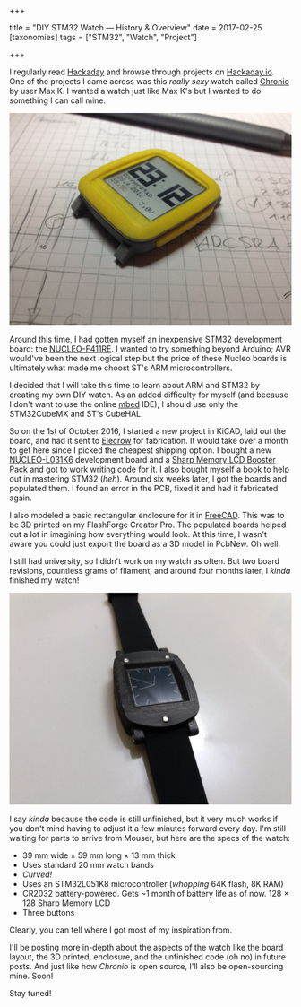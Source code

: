 +++

title = "DIY STM32 Watch — History & Overview"
date = 2017-02-25
[taxonomies]
tags = ["STM32", "Watch", "Project"]

+++

I regularly read [Hackaday](https://hackaday.com/) and browse through projects on [Hackaday.io](https://hackaday.io/). One of the projects I came across was this *really sexy* watch called [Chronio](https://hackaday.io/project/12876-chronio) by user Max K. I wanted a watch just like Max K's but I wanted to do something I can call mine.

<!-- more -->

![Max K's Chronio (smart)watch.](/images/watch-images/max_k_watch.jpg)

Around this time, I had gotten myself an inexpensive STM32 development board: the [NUCLEO-F411RE](http://www.st.com/en/evaluation-tools/nucleo-f411re.html). I wanted to try something beyond Arduino; AVR would've been the next logical step but the price of these Nucleo boards is ultimately what made me choost ST's ARM microcontrollers.

I decided that I will take this time to learn about ARM and STM32 by creating my own DIY watch. As an added difficulty for myself (and because I don't want to use the online [mbed](https://developer.mbed.org/) IDE), I should use only the STM32CubeMX and ST's CubeHAL.

So on the 1st of October 2016, I started a new project in KiCAD, laid out the board, and had it sent to [Elecrow](https://elecrow.com) for fabrication. It would take over a month to get here since I picked the cheapest shipping option. I bought a new [NUCLEO-L031K6](http://www.st.com/en/evaluation-tools/nucleo-l031k6.html) development board and a [Sharp Memory LCD Booster Pack](http://www.ti.com/tool/430BOOST-SHARP96/) and got to work writing code for it. I also bought myself a [book](https://leanpub.com/mastering-stm32) to help out in mastering STM32 (*heh*). Around six weeks later, I got the boards and populated them. I found an error in the PCB, fixed it and had it fabricated again.

I also modeled a basic rectangular enclosure for it in [FreeCAD](https://www.freecadweb.org/). This was to be 3D printed on my FlashForge Creator Pro. The populated boards helped out a lot in imagining how everything would look. At this time, I wasn't aware you could just export the board as a 3D model in PcbNew. Oh well.

I still had university, so I didn't work on my watch as often. But two board revisions, countless grams of filament, and around four months later, I *kinda* finished my watch!

![My STM32-based DIY watch. It's only kinda finished.](/images/watch-images/my_diy_watch.jpg)

I say *kinda* because the code is still unfinished, but it very much works if you don't mind having to adjust it a few minutes forward every day. I'm still waiting for parts to arrive from Mouser, but here are the specs of the watch:

- 39 mm wide × 59 mm long × 13 mm thick
- Uses standard 20 mm watch bands
- *Curved!*
- Uses an STM32L051K8 microcontroller (*whopping* 64K flash, 8K RAM)
- CR2032 battery-powered. Gets ~1 month of battery life as of now.
128 × 128 Sharp Memory LCD
- Three buttons

Clearly, you can tell where I got most of my inspiration from.

I'll be posting more in-depth about the aspects of the watch like the board layout, the 3D printed, enclosure, and the unfinished code (oh no) in future posts. And just like how *Chronio* is open source, I'll also be open-sourcing mine. Soon!

Stay tuned!